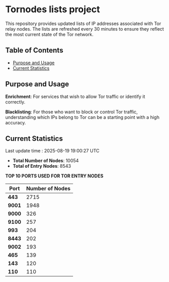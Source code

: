 # Tornodes lists project

This repository provides updated lists of IP addresses associated with Tor relay nodes. The lists are refreshed every 30 minutes to ensure they reflect the most current state of the Tor network.

## Table of Contents

- [Purpose and Usage](#purpose-and-usage)
- [Current Statistics](#current-statistics)


## Purpose and Usage

**Enrichment**: For services that wish to allow Tor traffic or identify it correctly.

**Blacklisting**: For those who want to block or control Tor traffic, understanding which IPs belong to Tor can be a starting point with a high accuracy.

## Current Statistics

Last update time : 2025-08-19 19:00:27 UTC

- **Total Number of Nodes**: 10054
- **Total of Entry Nodes**: 8543

**TOP 10 PORTS USED FOR TOR ENTRY NODES**

| **Port** | **Number of Nodes** |
|------|-----------------|
| **443**   | 2715  |
| **9001**   | 1948  |
| **9000**   | 326  |
| **9100**   | 257  |
| **993**   | 204  |
| **8443**   | 202  |
| **9002**   | 193  |
| **465**   | 139  |
| **143**   | 120  |
| **110**   | 110  |

